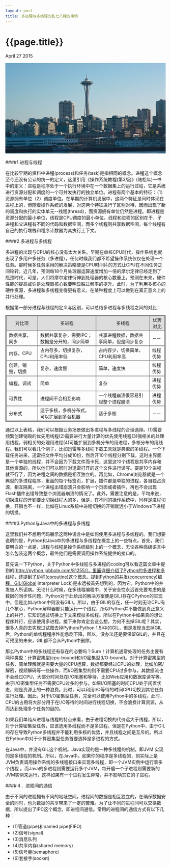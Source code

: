 ```yaml
---
layout: post
title: 多进程与多线程的乱七八糟的事情
---
```


# {{page.title}}

<span class="meta">April 27 2015</span>

![Seattle](/images/Seattle.png)


####1.进程与线程

在比较早期的资料中进程(process)和任务(task)是指相同的概念。进程这个概念至今还没有公认的统一的定义，这里引用《操作系统教程(第3版)》(陆松年)一书中的定义：进程是程序处于一个执行环境中在一个数据集上的运行过程，它是系统进行资源分配和调度的一个可并发执行的独立单位。进程有两个基本的特征：（1）资源拥有单位（2）调度单位。在早期的计算机发展中，这两个特征是同时体现在进程上的，但随着操作系统的发展，对这两个特征进行了区别对待，因而出现了新的调度和执行的实体单元--线程(thread)，而资源拥有单位仍然是进程。即进程是资源分配的最小单位，线程是CPU调度的最小单位。线程和进程的区别在于，子进程和父进程有不同的代码和数据空间，而多个线程则共享数据空间，每个线程有自己的执行堆栈和程序计数器为其执行上下文。

####2.多进程与多线程

多进程的出现与CPU的核心没有太大关系。早期在单核CPU时代，操作系统也就出现了多用户多任务（多进程），任何时候我们都不希望操作系统仅仅在处理一个任务。那时候多任务采用的解决策略便是CPU时间片的方式让CPU在不同任务之间轮转。近几年，预测每18个月处理器运算速度增加一倍的摩尔定律已经走到了瓶颈时代，可是，人们将摩尔定律衍伸到处理器的核心数量上，预测在未来，硬件性能的提高或许是处理器核心数要明显胜过频率的提升。此时，为了利用多核心的硬件资源，多进程和多线程变得更有意义。在某种程度上可以做到在真正意义上的并行处理。

根据第一部分进程与线程的定义与区别，可以总结多进程与多线程之间的对比：


<table style="border:2px solid #888">
  <tr style="border:2px solid;background:#ddd;text-align:center">
    <td  style="border:2px solid #888">对比项</td>
     <td  style="border:2px solid #888">多进程</td>
     <td  style="border:2px solid #888">多线程</td>
     <td  style="border:2px solid #888">优势对比</td>
  </tr>
  <tr style="border:2px solid #888 ">
     <td  style="border:2px solid #888">数据共享，同步</td>
     <td  style="border:2px solid #888">数据共享复杂，需要IPC；数据是分开的，同步简单　　</td>
     <td  style="border:2px solid #888">共享进程数据，数据共享简单，但是同步复杂　　</td>
     <td  style="border:2px solid #888">－－</td>
  </tr>
  <tr style="border:2px solid #888">
     <td  style="border:2px solid #888">内存，CPU</td>
     <td  style="border:2px solid #888">占内存多，切换复杂，CPU利用率低</td>
     <td  style="border:2px solid #888">占内存少，切换简单，CPU利用率高</td>
     <td  style="border:2px solid #888">线程优势</td>
  </tr>
  <tr style="border:2px solid #888">
     <td  style="border:2px solid #888">创建，销毁，切换　　</td>
     <td  style="border:2px solid #888">复杂，速度慢</td>
     <td  style="border:2px solid #888">简单，速度快</td>
     <td  style="border:2px solid #888">线程优势</td>
  </tr>
  <tr style="border:2px solid #888">
     <td  style="border:2px solid #888">编程，调试</td>
     <td  style="border:2px solid #888">简单</td>
     <td  style="border:2px solid #888">复杂</td>
     <td  style="border:2px solid #888">进程优势</td>
  </tr>
  <tr style="border:2px solid #888">
     <td  style="border:2px solid #888">可靠性</td>
     <td  style="border:2px solid #888">进程间不会相互影响</td>
     <td  style="border:2px solid #888">一个线程崩溃很容易引起整个进程崩溃</td>
     <td  style="border:2px solid #888">进程优势</td>
  </tr>
  <tr style="border:2px solid #888">
     <td  style="border:2px solid #888">分布式</td>
     <td  style="border:2px solid #888">适于多核，多机分布式，可以扩展到多台机器</td>
     <td  style="border:2px solid #888">适于多核</td>
     <td  style="border:2px solid #888">－－</td>
  </tr>
</table>



通过以上表格，我们可以根据业务场景做出多进程与多线程的合理选择。(1)需要频繁创建销毁的优先用线程(2)需要进行大量计算的优先使用线程(3)强相关的处理用线程，弱相关的处理用进程(4)可能扩展到多机分布的用进程，多核分布的用线程。我们可以看几个例子，比如迅雷等多线程下载工具就是典型的多线程。一个下载任务进来，迅雷把文件平均分成10份，然后开10个线程分别下载。这时主界面是一个单独的线程，并不会因为下载文件而卡死，这里这10个线程是共享内存和其他资源的，所以他们可以同时对迅雷打开的这个文件进行读写。要是10个进程就不行了，因为进程之间的数据是相互独立的。再比如，Chrome浏览器就是一个典型的多进程程序，里面的每个标签页，扩展，插件都是单独的进程，各自独占资源，相互隔离，一个进程出错崩溃只会影响一个页面或者插件，再也不会出现Flash插件出错导致整个浏览器崩溃的情况了。此外，需要注意的是，平均来说，切换进程的开销要比切换线程大的多，但是，在不同的操作系统中，同样是进程切换，开销也不一样，比如在Linux系统中进程切换的开销就远小于Windows下进程的切换。

####3.Python与Java中的多进程与多线程

这里我们并不想用代码展示这两种语言中是如何使用多进程与多线程的。我们想要说明的是，Python和Java中的多进程与多线程在概念上的一些特点。首先，我们要明白的一点是，进程与线程是操作系统级别上的一个概念，无论各种高级语言中怎么包装这两个概念，最终他们是需要调用操作系统提供的接口的。

首先说一下Python，关于Python中多线程与多进程的coding可以看这篇文章中提到的[http://python.jobbole.com/81255/]，里面详细介绍了Python的多进程和多线程，还提到了协程(coroutine)这个概念。提到Python的并发(concurrency)编程，GIL(Global Interpreter Lock)是永远被首先想到的，因为它，Python中的并发被人所诟病。无论什么时候，在多线程编程中，关于安全性永远首先要考虑的是数据的同步性问题，Python对于此给出的解决方案便是GIL(存在CPython的实现中，但是比如Jython中则没有GIL)。所以，由于GIL的存在，任一时刻无论CPU有几个核心，Python解释器都只能运行一个线程，所以Python并不能做到真正意义上的并行，它知识通过切换上下文来模拟多线程。所以在Python中如果真的想让程序并行，应该使用多进程。接下来你肯定会这么想，为何不去掉GIL呢？其实，很多人真的去实现过试图去掉Python(Python 1.5)中的GIL，但是发现当去掉GIL后，Python的单线程程序性能急剧下降，所以，没办法还是要保留GIL的，并且在可预见的未来，GIL都不会从Python中删除。

那么Python中的多线程还有存在的必要吗？Sure！计算机通常处理的任务主要有两种类型：计算密集型(cpu-bound)和I/O密集型(I/O-bound)。对于计算密集型的任务，简单理解就是需要大量的CPU运算，数据都要经过CPU的处理，比如加密/解密，视频解码等一些操作，而I/O密集型的则不需要CPU过多参与，其数据流也不会经过CPU，大部分时间处在I/O阻塞和等待，比如Web应用和数据库读写等。由于I/O密集型任务不需要CPU过多的参与，如果I/O阻塞的时间CPU处于闲置状态，则是资源上的一种浪费。此时，可以利用I/O等待的时间CPU切换到其它任务进行处理。因此，对于I/O密集型任务，完全可以使用Python中的多线程。此时，CPU的占用将大部分用于在I/O等待的时间进行线程切换，不会浪费计算资源，从而达到处理多个任务的目的。

如果我们单纯从进程与线程的特点来看，由于进程切换的代价远大于线程，所以，对于计算密集型任务，应该选用多线程而不是多进程。但是在Python中，由于GIL的存在导致Python多线程并不能利用多核的优势，并且线程之间是互斥的。所以在Python中对于计算密集型任务首要选择是多进程的方式。


在Java中，并没有GIL这个机制。Java实现的是一种多线程的机制，即JVM 实现的是多线程的机制。所以，在Java中，如果你的程序是多线程的，则实际上是JVM负责调用操作系统的多线程接口来实现多线程，即一个JVM实例中运行着多个线程 。而Java的多进程则需要运行多个JVM，每开启一个子进程则需要新的JVM实例来运行，这样如果有一个进程发生异常，并不影响其它的子进程。

####４．进程间的通信

由于不同的进程拥有不同的地址空间，进程间的数据是相互独立的，在确保数据安全的同时，也为数据的共享带来了一定的苦难。为了让不同的进程间可以交换数据，所以提出了IPC这个概念，即进程间通信。常用的进程间的通信方式有以下几种：

+ (1)管道(pipe)和named pipe(FIFO)
+ (2)信号(signal)
+ (3)消息队列
+ (4)共享内存(shared memory)
+ (5)信号量(semaphore)
+ (6)套接字(socket)





